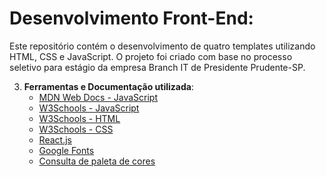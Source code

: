 
# Desenvolvimento Front-End:

Este repositório contém o desenvolvimento de quatro templates utilizando HTML, CSS e JavaScript. O projeto foi criado com base no processo seletivo para estágio da empresa Branch IT de Presidente Prudente-SP.


3. **Ferramentas e Documentação utilizada**:
   - [MDN Web Docs - JavaScript](https://developer.mozilla.org/pt-BR/docs/Web/JavaScript)
   - [W3Schools - JavaScript](https://www.w3schools.com/js/default.asp)
   - [W3Schools - HTML](https://www.w3schools.com/html/default.asp)
   - [W3Schools - CSS](https://www.w3schools.com/css/default.asp)
   - [React.js](https://pt-br.reactjs.org)
   - [Google Fonts](https://fonts.google.com/)
   - [Consulta de paleta de cores](https://paletadecores.com/)

   